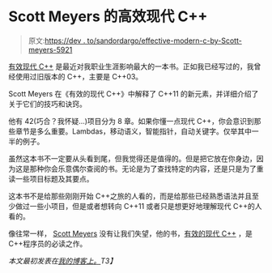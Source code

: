 # Scott Meyers 的高效现代 C++

> 原文:[https://dev . to/sandordargo/effective-modern-c-by-Scott-meyers-5921](https://dev.to/sandordargo/effective-modern-c-by-scott-meyers-5921)

[有效现代 C++](https://amzn.to/2VZrLec) 是最近对我职业生涯影响最大的一本书。正如我已经写过的，我曾经使用过旧版本的 C++，主要是 C++03。

Scott Meyers 在《有效的现代 C++》中解释了 C++11 的新元素，并详细介绍了关于它们的技巧和诀窍。

他有 42(巧合？我怀疑...)项目分为 8 章。如果你懂一点现代 C++，你会意识到那些章节是多么重要。Lambdas，移动语义，智能指针，自动关键字。仅举其中一半的例子。

虽然这本书不一定要从头看到尾，但我觉得还是值得的。但是把它放在你身边，因为这是那种你会乐意偶尔查阅的书。无论是为了查找特定的内容，还是只是为了重读一些项目标题及其要点。

这本书不是给那些刚刚开始 C++之旅的人看的，而是给那些已经熟悉语法并且至少做过一些小项目，但是或者想转向 C++11 或者只是想更好地理解现代 C++的人看的。

像往常一样， [Scott Meyers](https://www.aristeia.com/) 没有让我们失望，他的书，[有效的现代 C++](https://amzn.to/2VZrLec) ，是 C++程序员的必读之作。

*本文最初发表在[我的博客上。](https://devreads.sandordargo.com/effective-modern-cpp/)T3】*